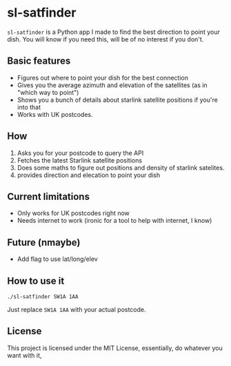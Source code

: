 # sl-satfinder


`sl-satfinder` is a Python app I made to find the best direction to point your dish.  You will know if you need this, will be of no interest if you don't.

## Basic features

- Figures out where to point your dish for the best connection
- Gives you the average azimuth and elevation of the satellites (as in "which way to point")
- Shows you a bunch of details about starlink satellite positions if you're into that
- Works with UK postcodes.

## How

1. Asks you for your postcode to query the API
2. Fetches the latest Starlink satellite positions
4. Does some maths to figure out positions and density of starlink satelites.
5. provides direction and elecation to point your dish

## Current limitations

- Only works for UK postcodes right now
- Needs internet to work (ironic for a tool to help with internet, I know)

## Future (nmaybe)

- Add flag to use lat/long/elev

## How to use it

```
./sl-satfinder SW1A 1AA
```

Just replace `SW1A 1AA` with your actual postcode.

## License

This project is licensed under the MIT License, essentially, do whatever you want with it,

